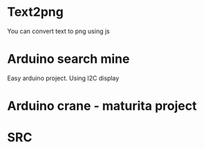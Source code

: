 # Text2png
You can convert text to png using js

# Arduino search mine
Easy arduino project. Using I2C display 

# Arduino crane - maturita project

# SRC

